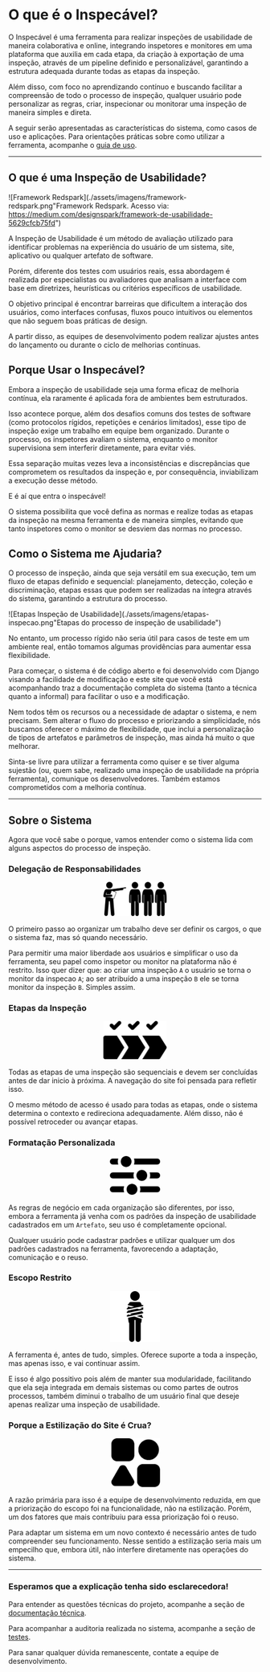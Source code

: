 # O que é o Inspecável?

O Inspecável é uma ferramenta para realizar inspeções de usabilidade de maneira colaborativa e online, integrando inspetores e monitores em uma plataforma que auxilia em cada etapa, da criação à exportação de uma inspeção, através de um pipeline definido e personalizável, garantindo a estrutura adequada durante todas as etapas da inspeção.

Além disso, com foco no aprendizando contínuo e buscando facilitar a compreensão de todo o processo de inspeção, qualquer usuário pode personalizar as regras, criar, inspecionar ou monitorar uma inspeção de maneira simples e direta.

A seguir serão apresentadas as características do sistema, como casos de uso e aplicações. Para orientações práticas sobre como utilizar a ferramenta, acompanhe o [guia de uso](guia_de_uso/index.md).

---

## O que é uma Inspeção de Usabilidade?

![Framework Redspark](./assets/imagens/framework-redspark.png"Framework Redspark. Acesso via: https://medium.com/designspark/framework-de-usabilidade-5629cfcb75fd")

A Inspeção de Usabilidade é um método de avaliação utilizado para identificar problemas na experiência do usuário de um sistema, site, aplicativo ou qualquer artefato de software.

Porém, diferente dos testes com usuários reais, essa abordagem é realizada por especialistas ou avaliadores que analisam a interface com base em diretrizes, heurísticas ou critérios específicos de usabilidade.

O objetivo principal é encontrar barreiras que dificultem a interação dos usuários, como interfaces confusas, fluxos pouco intuitivos ou elementos que não seguem boas práticas de design.

A partir disso, as equipes de desenvolvimento podem realizar ajustes antes do lançamento ou durante o ciclo de melhorias contínuas.

## Porque Usar o Inspecável?

Embora a inspeção de usabilidade seja uma forma eficaz de melhoria contínua, ela raramente é aplicada fora de ambientes bem estruturados.

Isso acontece porque, além dos desafios comuns dos testes de software (como protocolos rígidos, repetições e cenários limitados), esse tipo de inspeção exige um trabalho em equipe bem organizado. Durante o processo, os inspetores avaliam o sistema, enquanto o monitor supervisiona sem interferir diretamente, para evitar viés.

Essa separação muitas vezes leva a inconsistências e discrepâncias que comprometem os resultados da inspeção e, por consequência, inviabilizam a execução desse método.

E é aí que entra o inspecável!

O sistema possibilita que você defina as normas e realize todas as etapas da inspeção na mesma ferramenta e de maneira simples, evitando que tanto inspetores como o monitor se desviem das normas no processo.

## Como o Sistema me Ajudaria?

O processo de inspeção, ainda que seja versátil em sua execução, tem um fluxo de etapas definido e sequencial: planejamento, detecção, coleção e discriminação, etapas essas que podem ser realizadas na íntegra através do sistema, garantindo a estrutura do processo.

![Etapas Inspeção de Usabilidade](./assets/imagens/etapas-inspecao.png"Etapas do processo de inspeção de usabilidade")

No entanto, um processo rígido não seria útil para casos de teste em um ambiente real, então tomamos algumas providências para aumentar essa flexibilidade.

Para começar, o sistema é de código aberto e foi desenvolvido com Django visando a facilidade de modificação e este site que você está acompanhando traz a documentação completa do sistema (tanto a técnica quanto a informal) para facilitar o uso e a modificação.

Nem todos têm os recursos ou a necessidade de adaptar o sistema, e nem precisam. Sem alterar o fluxo do processo e priorizando a simplicidade, nós buscamos oferecer o máximo de flexibilidade, que inclui a personalização de tipos de artefatos e parâmetros de inspeção, mas ainda há muito o que melhorar.

Sinta-se livre para utilizar a ferramenta como quiser e se tiver alguma sujestão (ou, quem sabe, realizado uma inspeção de usabilidade na própria ferramenta), comunique os desenvolvedores. Também estamos comprometidos com a melhoria contínua.

---

## Sobre o Sistema

Agora que você sabe o porque, vamos entender como o sistema lida com alguns aspectos do processo de inspeção.

### Delegação de Responsabilidades

<center>
<img src="/assets/imagens/delegar.png" title="Delegação de Responsabilidades" width="25%">
</center>

O primeiro passo ao organizar um trabalho deve ser definir os cargos, o que o sistema faz, mas só quando necessário. 

Para permitir uma maior liberdade aos usuários e simplificar o uso da ferramenta, seu papel como inspetor ou monitor na plataforma não é restrito. Isso quer dizer que: ao criar uma inspeção `A` o usuário se torna o monitor da inspecao `A`; ao ser atribuído a uma inspeção `B` ele se torna monitor da inspeção `B`. Simples assim.

### Etapas da Inspeção

<center>
<img src="/assets/imagens/etapas.png" title="Etapas" width="25%">
</center>

Todas as etapas de uma inspeção são sequenciais e devem ser concluídas antes de dar inicio à próxima. A navegação do site foi pensada para refletir isso.

O mesmo método de acesso é usado para todas as etapas, onde o sistema determina o contexto e redireciona adequadamente. Além disso, não é possível retroceder ou avançar etapas.

### Formatação Personalizada

<center>
<img src="/assets/imagens/personalizacao.png" title="Personalização" width="20%">
</center>

As regras de negócio em cada organização são diferentes, por isso, embora a ferramenta já venha com os padrões da inspeção de usabilidade cadastrados em um `Artefato`, seu uso é completamente opcional.

Qualquer usuário pode cadastrar padrões e utilizar qualquer um dos padrões cadastrados na ferramenta, favorecendo a adaptação, comunicação e o reuso.

### Escopo Restrito

<center>
<img src="/assets/imagens/amarrado.png" title="Etapas" width="20%">
</center>

A ferramenta é, antes de tudo, simples. Oferece suporte a toda a inspeção, mas apenas isso, e vai continuar assim.

E isso é algo possitivo pois além de manter sua modularidade, facilitando que ela seja integrada em demais sistemas ou como partes de outros processos, também diminui o trabalho de um usuário final que deseje apenas realizar uma inspeção de usabilidade.

### Porque a Estilização do Site é Crua?

<center>
<img src="/assets/imagens/formas-basicas.png" title="Formas básicas" width="20%">
</center>

A razão primária para isso é a equipe de desenvolvimento reduzida, em que a priorização do escopo foi na funcionalidade, não na estilização. Porém, um dos fatores que mais contribuiu para essa priorização foi o reuso.

Para adaptar um sistema em um novo contexto é necessário antes de tudo compreender seu funcionamento. Nesse sentido a estilização seria mais um empecilho que, embora útil, não interfere diretamente nas operações do sistema.

---

<h3>Esperamos que a explicação tenha sido esclarecedora!</h3>

Para entender as questões técnicas do projeto, acompanhe a seção de [documentação técnica](doc_tecnica.md).

Para acompanhar a auditoria realizada no sistema, acompanhe a seção de [testes](testes/index.md).

Para sanar qualquer dúvida remanescente, contate a equipe de desenvolvimento.